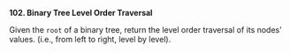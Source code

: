 **102. Binary Tree Level Order Traversal**

Given the `root` of a binary tree, return the level order traversal of its nodes' values. (i.e., from left to right, level by level).

 